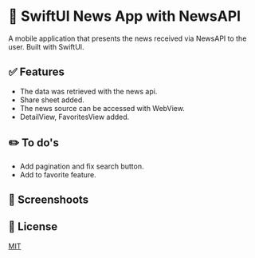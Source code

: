 
# 📰  SwiftUI News App with NewsAPI

A mobile application that presents the news received via NewsAPI to the user. Built with SwiftUI.

## ✅ Features 
 - The data was retrieved with the news api.
 - Share sheet added.
 - The news source can be accessed with WebView.
 - DetailView, FavoritesView added.
 
##  ✏️ To do's
 - Add pagination and fix search button.
 - Add to favorite feature.

## 📸 Screenshoots 

## 📄 License
[MIT](https://choosealicense.com/licenses/mit/)
